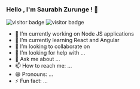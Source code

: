 ### Hello , I'm Saurabh Zurunge ! 👋



<img src="https://github-readme-stats.vercel.app/api?username=Rebel0504&show_icons=true&theme=gruvbox" alt="visitor badge"/>

<img src="https://github-readme-stats.vercel.app/api/top-langs/?username=Rebel0504&layout=compact" alt="visitor badge"/>




- 🔭 I’m currently working on Node JS applications
- 🌱 I’m currently learning React and Angular 
- 👯 I’m looking to collaborate on 
- 🤔 I’m looking for help with ...
- 💬 Ask me about ...
- 📫 How to reach me: ...
- 😄 Pronouns: ...
- ⚡ Fun fact: ...

